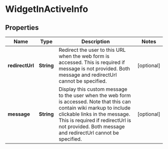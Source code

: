 
# WidgetInActiveInfo

## Properties
Name | Type | Description | Notes
------------ | ------------- | ------------- | -------------
**redirectUrl** | **String** | Redirect the user to this URL when the web form is accessed. This is required if message is not provided. Both message and redirectUrl cannot be specified. |  [optional]
**message** | **String** | Display this custom message to the user when the web form is accessed. Note that this can contain wiki markup to include clickable links in the message. This is required if redirectUrl is not provided. Both message and redirectUrl cannot be specified. |  [optional]



